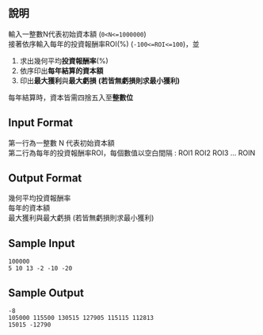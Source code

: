 ## 說明 ##
輸入一整數N代表初始資本額 (`0<N<=1000000`)  
接著依序輸入每年的投資報酬率ROI(%) (`-100<=ROI<=100`)，並  

1. 求出幾何平均**投資報酬率**(%)  
2. 依序印出**每年結算的資本額**  
3. 印出**最大獲利**與**最大虧損** **(若皆無虧損則求最小獲利)**  

每年結算時，資本皆需四捨五入至**整數位**

## Input Format ##
第一行為一整數 N 代表初始資本額  
第二行為每年的投資報酬率ROI，每個數值以空白間隔 : ROI1 ROI2 ROI3 ... ROIN
## Output Format ##
幾何平均投資報酬率  
每年的資本額  
最大獲利與最大虧損 (若皆無虧損則求最小獲利)
## Sample Input ##
```
100000
5 10 13 -2 -10 -20
```
## Sample Output ##
```
-8
105000 115500 130515 127905 115115 112813
15015 -12790
```
